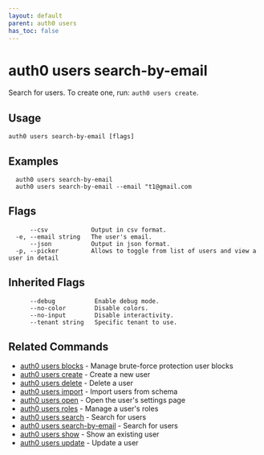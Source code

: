 ```yaml
---
layout: default
parent: auth0 users
has_toc: false
---
```

# auth0 users search-by-email

Search for users. To create one, run: `auth0 users create`.

## Usage
```
auth0 users search-by-email [flags]
```

## Examples

```
  auth0 users search-by-email
  auth0 users search-by-email --email "t1@gmail.com
```


## Flags

```
      --csv            Output in csv format.
  -e, --email string   The user's email.
      --json           Output in json format.
  -p, --picker         Allows to toggle from list of users and view a user in detail
```


## Inherited Flags

```
      --debug           Enable debug mode.
      --no-color        Disable colors.
      --no-input        Disable interactivity.
      --tenant string   Specific tenant to use.
```


## Related Commands

- [auth0 users blocks](auth0_users_blocks.md) - Manage brute-force protection user blocks
- [auth0 users create](auth0_users_create.md) - Create a new user
- [auth0 users delete](auth0_users_delete.md) - Delete a user
- [auth0 users import](auth0_users_import.md) - Import users from schema
- [auth0 users open](auth0_users_open.md) - Open the user's settings page
- [auth0 users roles](auth0_users_roles.md) - Manage a user's roles
- [auth0 users search](auth0_users_search.md) - Search for users
- [auth0 users search-by-email](auth0_users_search-by-email.md) - Search for users
- [auth0 users show](auth0_users_show.md) - Show an existing user
- [auth0 users update](auth0_users_update.md) - Update a user


